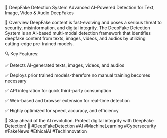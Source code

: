 📌 DeepFake Detection System
Advanced AI-Powered Detection for Text, Image, Video & Audio DeepFakes


🚀 Overview
DeepFake content is fast-evolving and poses a serious threat to security, misinformation, and digital integrity. The DeepFake Detection System is an AI-based multi-modal detection framework that identifies deepfake content from texts, images, videos, and audios by utilizing cutting-edge pre-trained models.

🔍 Key Features:

✅ Detects AI-generated texts, images, videos, and audios

✅ Deploys prior trained models-therefore no manual training becomes necessary

✅ API integration for quick third-party consumption

✅ Web-based and browser extension for real-time detection

✅ Highly optimized for speed, accuracy, and efficiency


🚀 Stay ahead of the AI revolution. Protect digital integrity with DeepFake Detection!
🔹 #DeepFakeDetection #AI #MachineLearning #Cybersecurity #FakeNews #EthicalAI #TechInnovation
